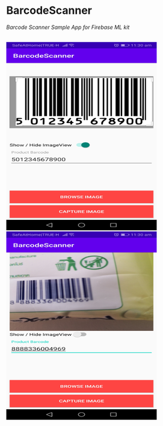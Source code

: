# BarcodeScanner
*Barcode Scanner Sample App for Firebase ML kit*
<br><br>

<img src="https://github.com/rddewan/BarcodeScanner/blob/master/image/01.jpg" width="400" height="500">
<br>
<img src="https://github.com/rddewan/BarcodeScanner/blob/master/image/02.jpg" width="400" height="500">
<br>
